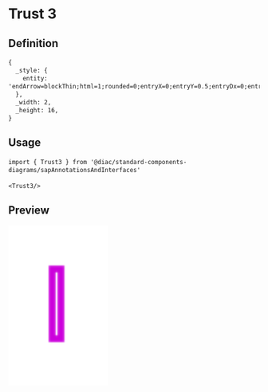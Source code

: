 # Trust 3

## Definition

```
{
  _style: { 
    entity: 'endArrow=blockThin;html=1;rounded=0;entryX=0;entryY=0.5;entryDx=0;entryDy=0;strokeColor=#cc00dc;strokeWidth=1.5;exitX=1.015;exitY=0.505;exitDx=0;exitDy=0;exitPerimeter=0;endFill=1;endSize=4;startSize=4;',
  },
  _width: 2,
  _height: 16,
}
```

## Usage

```
import { Trust3 } from '@diac/standard-components-diagrams/sapAnnotationsAndInterfaces'

<Trust3/>
```

## Preview

<img src="./trust-3.png" width="200"/>
